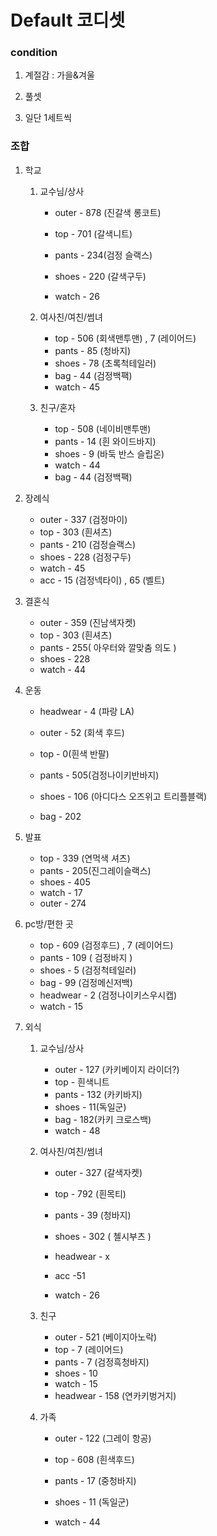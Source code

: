 # Default 코디셋

### condition

1. 계절감 : 가을&겨울

2. 풀셋
3. 일단 1세트씩



### 조합

1. 학교

   1. 교수님/상사 

      * outer - 878 (진갈색 롱코트)

      * top - 701 (갈색니트)
      * pants - 234(검정 슬랙스)
      * shoes - 220 (갈색구두)
      * watch - 26

   2. 여사친/여친/썸녀
      * top - 506 (회색맨투맨) , 7 (레이어드)
      * pants - 85 (청바지)
      * shoes - 78 (초록척테일러)
      * bag - 44 (검정백팩)
      * watch - 45

   3. 친구/혼자
      * top - 508 (네이비맨투맨)
      * pants - 14 (흰 와이드바지)
      * shoes - 9 (바둑 반스 슬립온)
      * watch - 44
      * bag - 44 (검정백팩)

2. 장례식 

   * outer - 337 (검정마이)
   * top - 303 (흰셔츠)
   * pants - 210 (검정슬랙스)
   * shoes - 228 (검정구두)
   * watch - 45 
   * acc - 15 (검정넥타이) , 65 (벨트)

3. 결혼식 

   * outer - 359 (진남색자켓)
   * top - 303 (흰셔츠)
   * pants - 255( 아우터와 깔맞춤 의도 )
   * shoes - 228
   * watch - 44

4. 운동 

   * headwear - 4 (파랑 LA)

   * outer - 52 (회색 후드)
   * top - 0(흰색 반팔)
   * pants - 505(검정나이키반바지)
   * shoes - 106 (아디다스 오즈위고 트리플블랙)
   * bag - 202

5. 발표 

   * top - 339 (연먹색 셔츠)
   * pants - 205(진그레이슬랙스)
   * shoes - 405
   * watch - 17
   * outer - 274

6. pc방/편한 곳 

   * top - 609 (검정후드) , 7 (레이어드)
   * pants - 109 ( 검정바지 )
   * shoes - 5 (검정척테일러)
   * bag - 99 (검정메신저백)
   * headwear - 2 (검정나이키스우시캡)
   * watch - 15

7. 외식 

   1. 교수님/상사
      * outer - 127 (카키베이지 라이더?)
      * top - 흰색니트
      * pants - 132 (카키바지)
      * shoes -  11(독일군)
      * bag - 182(카키 크로스백)
      * watch - 48

   2. 여사친/여친/썸녀

      * outer - 327 (갈색자켓)

      * top - 792 (흰목티)
      * pants - 39 (청바지)
      * shoes - 302 ( 첼시부츠 )
      * headwear - x
      * acc -51
      * watch - 26

   3. 친구

      * outer - 521 (베이지아노락)
      * top - 7 (레이어드)
      * pants - 7 (검정흑청바지)
      * shoes - 10 
      * watch - 15
      * headwear - 158 (연카키벙거지)

   4. 가족

      * outer - 122 (그레이 항공)

      * top - 608 (흰색후드)

      * pants - 17 (중청바지)

      * shoes -  11 (독일군)

      * watch -  44

        



